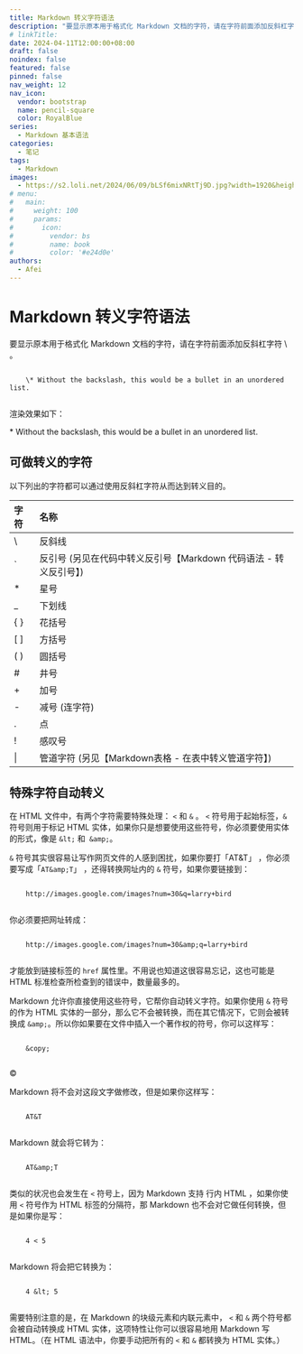 ```yaml
---
title: Markdown 转义字符语法
description: "要显示原本用于格式化 Markdown 文档的字符，请在字符前面添加反斜杠字符 \ 。"
# linkTitle:
date: 2024-04-11T12:00:00+08:00
draft: false
noindex: false
featured: false
pinned: false
nav_weight: 12
nav_icon:
  vendor: bootstrap
  name: pencil-square
  color: RoyalBlue
series:
  - Markdown 基本语法
categories:
  - 笔记
tags:
  - Markdown
images:
  - https://s2.loli.net/2024/06/09/bLSf6mixNRtTj9D.jpg?width=1920&height=1440
# menu:
#   main:
#     weight: 100
#     params:
#       icon:
#         vendor: bs
#         name: book
#         color: '#e24d0e'
authors:
  - Afei
---
```


# Markdown 转义字符语法
要显示原本用于格式化 Markdown 文档的字符，请在字符前面添加反斜杠字符 \ 。
```

	\* Without the backslash, this would be a bullet in an unordered list.
	
```
渲染效果如下：

\* Without the backslash, this would be a bullet in an unordered list.

## 可做转义的字符
以下列出的字符都可以通过使用反斜杠字符从而达到转义目的。

| 字符  | 名称                                                              |
| :---- | :---------------------------------------------------------------- |
| \     | 反斜线                                                            |
| \`    | 反引号 (另见在代码中转义反引号【Markdown 代码语法 - 转义反引号】) |
| \*    | 星号                                                              |
| \_    | 下划线                                                            |
| \{ \} | 花括号                                                            |
| \[ \] | 方括号                                                            |
| \( \) | 圆括号                                                            |
| \#    | 井号                                                              |
| +     | 加号                                                              |
| -     | 减号 (连字符)                                                     |
| .     | 点                                                                |
| !     | 感叹号                                                            |
| \|    | 管道字符 (另见【Markdown表格 - 在表中转义管道字符】)              |

## 特殊字符自动转义
在 HTML 文件中，有两个字符需要特殊处理： `<` 和 `&` 。 `<` 符号用于起始标签，`&` 符号则用于标记 HTML 实体，如果你只是想要使用这些符号，你必须要使用实体的形式，像是 `&lt;` 和` &amp;`。

`&` 符号其实很容易让写作网页文件的人感到困扰，如果你要打「AT&T」 ，你必须要写成「`AT&amp;T`」 ，还得转换网址内的 `&` 符号，如果你要链接到：
```

	http://images.google.com/images?num=30&q=larry+bird
	
```

你必须要把网址转成：
```

	http://images.google.com/images?num=30&amp;q=larry+bird
	
```

才能放到链接标签的 `href` 属性里。不用说也知道这很容易忘记，这也可能是 HTML 标准检查所检查到的错误中，数量最多的。

Markdown 允许你直接使用这些符号，它帮你自动转义字符。如果你使用 `&` 符号的作为 HTML 实体的一部分，那么它不会被转换，而在其它情况下，它则会被转换成 `&amp;`。所以你如果要在文件中插入一个著作权的符号，你可以这样写：
```

	&copy;
	
```

&copy;

Markdown 将不会对这段文字做修改，但是如果你这样写：
```

	AT&T
	
```

Markdown 就会将它转为：
```

	AT&amp;T
	
```

类似的状况也会发生在 `<` 符号上，因为 Markdown 支持 行内 HTML ，如果你使用 `<` 符号作为 HTML 标签的分隔符，那 Markdown 也不会对它做任何转换，但是如果你是写：
```

	4 < 5
	
```

Markdown 将会把它转换为：
```

	4 &lt; 5
	
```

需要特别注意的是，在 Markdown 的块级元素和内联元素中， `<` 和 `&` 两个符号都会被自动转换成 HTML 实体，这项特性让你可以很容易地用 Markdown 写 HTML。（在 HTML 语法中，你要手动把所有的 `<` 和 `&` 都转换为 HTML 实体。）

